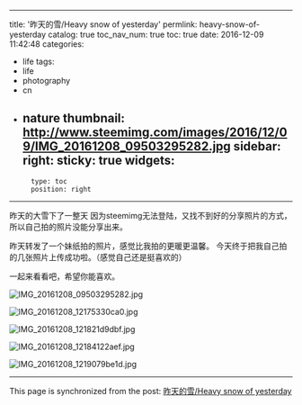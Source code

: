 
---
title: '昨天的雪/Heavy snow of yesterday'
permlink: heavy-snow-of-yesterday
catalog: true
toc_nav_num: true
toc: true
date: 2016-12-09 11:42:48
categories:
- life
tags:
- life
- photography
- cn
- nature
thumbnail: http://www.steemimg.com/images/2016/12/09/IMG_20161208_09503295282.jpg
sidebar:
    right:
        sticky: true
widgets:
    -
        type: toc
        position: right
---


昨天的大雪下了一整天
因为steemimg无法登陆，又找不到好的分享照片的方式，所以自己拍的照片没能分享出来。

昨天转发了一个妹纸拍的照片，感觉比我拍的更暖更温馨。
今天终于把我自己拍的几张照片上传成功啦。（感觉自己还是挺喜欢的）

一起来看看吧，希望你能喜欢。

![IMG_20161208_09503295282.jpg](http://www.steemimg.com/images/2016/12/09/IMG_20161208_09503295282.jpg)

![IMG_20161208_12175330ca0.jpg](http://www.steemimg.com/images/2016/12/09/IMG_20161208_12175330ca0.jpg)

![IMG_20161208_121821d9dbf.jpg](http://www.steemimg.com/images/2016/12/09/IMG_20161208_121821d9dbf.jpg)

![IMG_20161208_12184122aef.jpg](http://www.steemimg.com/images/2016/12/09/IMG_20161208_12184122aef.jpg)

![IMG_20161208_1219079be1d.jpg](http://www.steemimg.com/images/2016/12/09/IMG_20161208_1219079be1d.jpg)

- - -

This page is synchronized from the post: [昨天的雪/Heavy snow of yesterday](https://steemit.com/@oflyhigh/heavy-snow-of-yesterday)
